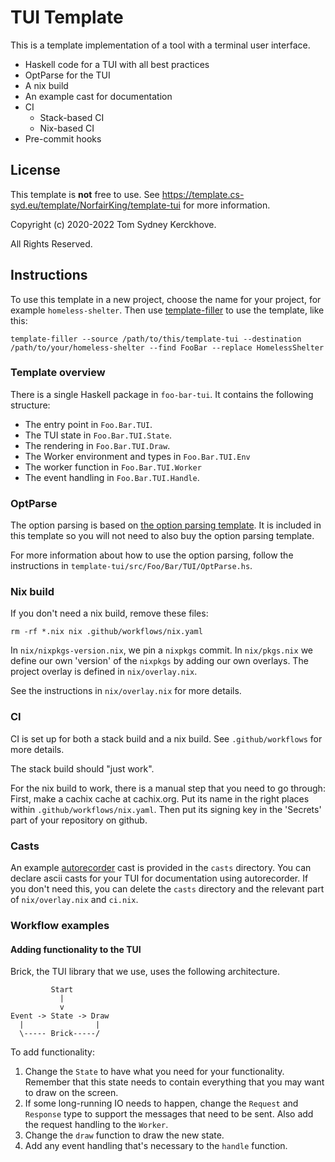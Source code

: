 # TUI Template

This is a template implementation of a tool with a terminal user interface.

* Haskell code for a TUI with all best practices
* OptParse for the TUI
* A nix build
* An example cast for documentation
* CI
  * Stack-based CI
  * Nix-based CI
* Pre-commit hooks

## License

This template is **not** free to use.
See https://template.cs-syd.eu/template/NorfairKing/template-tui for more information.

Copyright (c) 2020-2022 Tom Sydney Kerckhove.

All Rights Reserved.

## Instructions

To use this template in a new project, choose the name for your project, for example `homeless-shelter`.
Then use [template-filler](https://github.com/NorfairKing/template-filler) to use the template, like this:

```
template-filler --source /path/to/this/template-tui --destination /path/to/your/homeless-shelter --find FooBar --replace HomelessShelter
```

### Template overview

There is a single Haskell package in `foo-bar-tui`.
It contains the following structure:

- The entry point in `Foo.Bar.TUI`.
- The TUI state in `Foo.Bar.TUI.State`.
- The rendering in `Foo.Bar.TUI.Draw`.
- The Worker environment and types in `Foo.Bar.TUI.Env`
- The worker function in `Foo.Bar.TUI.Worker`
- The event handling in `Foo.Bar.TUI.Handle`.

### OptParse

The option parsing is based on [the option parsing template](https://github.com/NorfairKing/template-optparse).
It is included in this template so you will not need to also buy the option parsing template.

For more information about how to use the option parsing, follow the instructions in `template-tui/src/Foo/Bar/TUI/OptParse.hs`.

### Nix build

If you don't need a nix build, remove these files:

```
rm -rf *.nix nix .github/workflows/nix.yaml
```

In `nix/nixpkgs-version.nix`, we pin a `nixpkgs` commit.
In `nix/pkgs.nix` we define our own 'version' of the `nixpkgs` by adding our own overlays.
The project overlay is defined in `nix/overlay.nix`.

See the instructions in `nix/overlay.nix` for more details.

### CI

CI is set up for both a stack build and a nix build.
See `.github/workflows` for more details.

The stack build should "just work".

For the nix build to work, there is a manual step that you need to go through:
First, make a cachix cache at cachix.org.
Put its name in the right places within `.github/workflows/nix.yaml`.
Then put its signing key in the 'Secrets' part of your repository on github.

### Casts

An example [autorecorder](https://github.com/NorfairKing/autorecorder) cast is provided in the `casts` directory.
You can declare ascii casts for your TUI for documentation using autorecorder.
If you don't need this, you can delete the `casts` directory and the relevant part of `nix/overlay.nix` and `ci.nix`.

### Workflow examples

#### Adding functionality to the TUI

Brick, the TUI library that we use, uses the following architecture.

```
         Start
           |
           v
Event -> State -> Draw
  |                |
  \----- Brick-----/
```

To add functionality:

1. Change the `State` to have what you need for your functionality.
   Remember that this state needs to contain everything that you may want to draw on the screen.
2. If some long-running IO needs to happen, change the `Request` and `Response` type to support the messages that need to be sent.
   Also add the request handling to the `Worker`.
3. Change the `draw` function to draw the new state.
4. Add any event handling that's necessary to the `handle` function.

